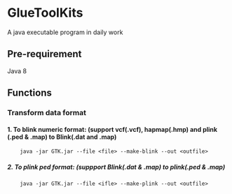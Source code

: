 # GlueToolKits
A java executable program in daily work

## Pre-requirement
Java 8

## Functions
### Transform data format
#### 1. To blink numeric format: (support vcf(.vcf), hapmap(.hmp) and plink (.ped & .map) to Blink(.dat and .map)
        java -jar GTK.jar --file <file> --make-blink --out <outfile>
  
##### 2. To plink ped format: (suppport Blink(.dat & .map) to plink(.ped & .map)
        java -jar GTK.jar --file <ifle> --make-plink --out <outfile>
